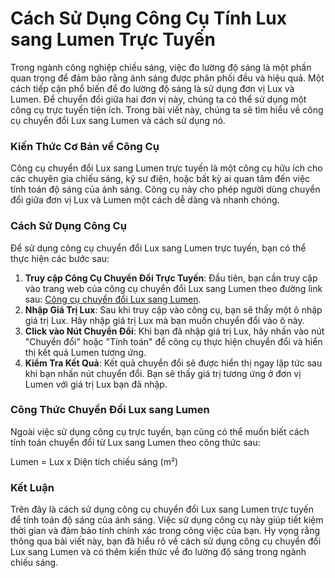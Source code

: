 Cách Sử Dụng Công Cụ Tính Lux sang Lumen Trực Tuyến
===================================================

Trong ngành công nghiệp chiếu sáng, việc đo lường độ sáng là một phần quan trọng để đảm bảo rằng ánh sáng được phân phối đều và hiệu quả. Một cách tiếp cận phổ biến để đo lường độ sáng là sử dụng đơn vị Lux và Lumen. Để chuyển đổi giữa hai đơn vị này, chúng ta có thể sử dụng một công cụ trực tuyến tiện ích. Trong bài viết này, chúng ta sẽ tìm hiểu về công cụ chuyển đổi Lux sang Lumen và cách sử dụng nó.

### Kiến Thức Cơ Bản về Công Cụ

Công cụ chuyển đổi Lux sang Lumen trực tuyến là một công cụ hữu ích cho các chuyên gia chiếu sáng, kỹ sư điện, hoặc bất kỳ ai quan tâm đến việc tính toán độ sáng của ánh sáng. Công cụ này cho phép người dùng chuyển đổi giữa đơn vị Lux và Lumen một cách dễ dàng và nhanh chóng.

### Cách Sử Dụng Công Cụ

Để sử dụng công cụ chuyển đổi Lux sang Lumen trực tuyến, bạn có thể thực hiện các bước sau:

1. **Truy cập Công Cụ Chuyển Đổi Trực Tuyến**: Đầu tiên, bạn cần truy cập vào trang web của công cụ chuyển đổi Lux sang Lumen theo đường link sau: [Công cụ chuyển đổi Lux sang Lumen](https://www.onlinecalculatorsfree.com/vi/tools/lux-to-lumen-calculator.html).
2. **Nhập Giá Trị Lux**: Sau khi truy cập vào công cụ, bạn sẽ thấy một ô nhập giá trị Lux. Hãy nhập giá trị Lux mà bạn muốn chuyển đổi vào ô này.
3. **Click vào Nút Chuyển Đổi**: Khi bạn đã nhập giá trị Lux, hãy nhấn vào nút "Chuyển đổi" hoặc "Tính toán" để công cụ thực hiện chuyển đổi và hiển thị kết quả Lumen tương ứng.
4. **Kiểm Tra Kết Quả**: Kết quả chuyển đổi sẽ được hiển thị ngay lập tức sau khi bạn nhấn nút chuyển đổi. Bạn sẽ thấy giá trị tương ứng ở đơn vị Lumen với giá trị Lux bạn đã nhập.

### Công Thức Chuyển Đổi Lux sang Lumen

Ngoài việc sử dụng công cụ trực tuyến, bạn cũng có thể muốn biết cách tính toán chuyển đổi từ Lux sang Lumen theo công thức sau:

Lumen = Lux x Diện tích chiếu sáng (m²)

### Kết Luận

Trên đây là cách sử dụng công cụ chuyển đổi Lux sang Lumen trực tuyến để tính toán độ sáng của ánh sáng. Việc sử dụng công cụ này giúp tiết kiệm thời gian và đảm bảo tính chính xác trong công việc của bạn. Hy vọng rằng thông qua bài viết này, bạn đã hiểu rõ về cách sử dụng công cụ chuyển đổi Lux sang Lumen và có thêm kiến thức về đo lường độ sáng trong ngành chiếu sáng.